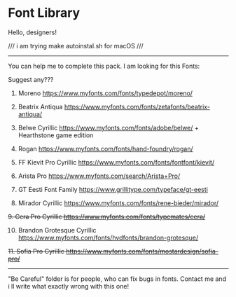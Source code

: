 # Font Library

Hello, designers! 

/// i am trying make autoinstal.sh for macOS ///

------------------------------------------------------------------------------------------------------------------------
You can help me to complete this pack.
I am looking for this Fonts:

Suggest any???

1. Moreno						https://www.myfonts.com/fonts/typedepot/moreno/

2. Beatrix Antiqua				https://www.myfonts.com/fonts/zetafonts/beatrix-antiqua/

3. Belwe Cyrillic				https://www.myfonts.com/fonts/adobe/belwe/ + Hearthstone game edition 

4. Rogan						https://www.myfonts.com/fonts/hand-foundry/rogan/

5. FF Kievit Pro Cyrillic		https://www.myfonts.com/fonts/fontfont/kievit/	

6. Arista Pro					https://www.myfonts.com/search/Arista+Pro/

7. GT Eesti Font Family			https://www.grillitype.com/typeface/gt-eesti

8. Mirador Cyrillic				https://www.myfonts.com/fonts/rene-bieder/mirador/

<del> 9. Cera Pro	Cyrillic	https://www.myfonts.com/fonts/typemates/cera/ </del>

10. Brandon Grotesque Cyrillic	https://www.myfonts.com/fonts/hvdfonts/brandon-grotesque/

<del> 11. Sofia Pro Cyrillic	https://www.myfonts.com/fonts/mostardesign/sofia-pro/ </del>
	
------------------------------------------------------------------------------------------------------------------------

"Be Careful" folder is for people, who can fix bugs in fonts. Contact me and i ll write what exactly wrong with this one!